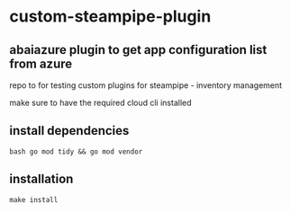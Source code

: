 # custom-steampipe-plugin
## abaiazure plugin to get app configuration list from azure 
repo to for testing custom plugins for steampipe - inventory management

make sure to have the required cloud cli installed

## install dependencies 
```bash go mod tidy && go mod vendor ```

## installation
```make install```
